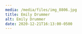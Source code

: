 ```yaml
---
media: /media/files/img_8806.jpg
title: Emily Drummer
alt: Emily Drummer
date: 2020-12-21T16:13:00-0500
---
```


